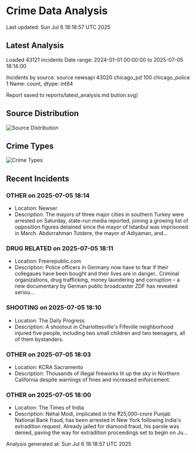 # Crime Data Analysis
Last updated: Sun Jul  6 18:18:57 UTC 2025

## Latest Analysis

Loaded 43121 incidents
Date range: 2024-01-01 00:00:00 to 2025-07-05 18:14:00

Incidents by source:
source
newsapi           43020
chicago_pd          100
chicago_police        1
Name: count, dtype: int64

Report saved to reports/latest_analysis.md
bution.svg)

## Source Distribution
![Source Distribution](images/source_distribution.svg)

## Crime Types
![Crime Types](images/crime_types.svg)

## Recent Incidents

### OTHER on 2025-07-05 18:14
- Location: Newser
- Description: The mayors of three major cities in southern Turkey were arrested on Saturday, state-run media reported, joining a growing list of opposition figures detained since the mayor of Istanbul was imprisoned in March. Abdurrahman Tutdere, the mayor of Adiyaman, and…


### DRUG RELATED on 2025-07-05 18:11
- Location: Freerepublic.com
- Description: Police officers in Germany now have to fear if their collegaues have been bought and their lives are in danger.. Criminal organizations, drug trafficking, money laundering and corruption – a new documentary by German public broadcaster ZDF has revealed seriou…


### SHOOTING on 2025-07-05 18:10
- Location: The Daily Progress
- Description: A shootout in Charlottesville's Fifeville neighborhood injured five people, including two small children and two teenagers, all of them bystanders.


### OTHER on 2025-07-05 18:03
- Location: KCRA Sacramento
- Description: Thousands of illegal fireworks lit up the sky in Northern California despite warnings of fines and increased enforcement.


### OTHER on 2025-07-05 18:00
- Location: The Times of India
- Description: Nehal Modi, implicated in the ₹25,000-crore Punjab National Bank fraud, has been arrested in New York following India's extradition request. Already jailed for diamond fraud, his parole was denied, paving the way for extradition proceedings set to begin on Ju…

Analysis generated at: Sun Jul  6 18:18:57 UTC 2025
